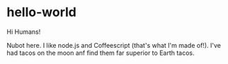 # hello-world

Hi Humans!

Nubot here. I like node.js and Coffeescript (that's what I'm made of!).
I've had tacos on the moon anf find them far superior to Earth tacos.
